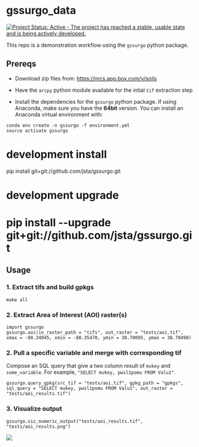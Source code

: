 # gssurgo_data

[![Project Status: Active - The project has reached a stable, usable state and is being actively developed.](http://www.repostatus.org/badges/latest/active.svg)](http://www.repostatus.org/#active)

This repo is a demonstration workflow using the `gssurgo` python package. 

## Prereqs

* Download zip files from: https://nrcs.app.box.com/v/soils

* Have the `arcpy` python module available for the intial `tif` extraction step

* Install the dependencies for the `gssurgo` python package. If using Anaconda, make sure you have the **64bit** version. You can install an Anaconda virtual environment with:

```
conda env create -n gssurgo -f environment.yml
source activate gssurgo
```

# development install 
pip install git+git://github.com/jsta/gssurgo.git

# development upgrade
# pip install --upgrade git+git://github.com/jsta/gssurgo.git

## Usage

### 1. Extract tifs and build gpkgs

`make all`

### 2. Extract Area of Interest (AOI) raster(s)

```
import gssurgo
gssurgo.aoi(in_raster_path = "tifs", out_raster = "tests/aoi.tif", xmax = -88.34945, xmin = -88.35470, ymin = 38.70095, ymax = 38.70498)
```

### 2. Pull a specific variable and merge with corresponding tif

Compose an SQL query that give a two column result of `mukey` and `some_variable`. For example, `"SELECT mukey, pwsl1pomu FROM Valu1"`. 

```
gssurgo.query_gpkg(src_tif = "tests/aoi.tif", gpkg_path = "gpkgs", sql_query = "SELECT mukey, pwsl1pomu FROM Valu1", out_raster = "tests/aoi_results.tif")    
```

### 3. Visualize output

```
gssurgo.viz_numeric_output("tests/aoi_results.tif", "tests/aoi_results.png")
```

![](tests/aoi_results.png)
